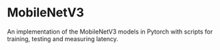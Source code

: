 # MobileNetV3
An implementation of the MobileNetV3 models in Pytorch with scripts for training, testing and measuring latency.
